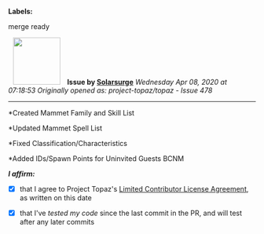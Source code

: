 **Labels:**

merge ready



<a href="https://github.com/Solarsurge"><img src="https://avatars0.githubusercontent.com/u/62639643?v=4" width="96" height="96" hspace="10"></img></a> **Issue by [Solarsurge](https://github.com/Solarsurge)**
_Wednesday Apr 08, 2020 at 07:18:53_
_Originally opened as: project-topaz/topaz - Issue 478_

----

*Created Mammet Family and Skill List
*Updated Mammet Spell List
*Fixed Classification/Characteristics
*Added IDs/Spawn Points for Uninvited Guests BCNM

<!-- place 'x' mark between square [] brackets to affirm: -->
**_I affirm:_**
- [X] that I agree to Project Topaz's [Limited Contributor License Agreement](http://project-topaz.com/blob/release/CONTRIBUTOR_AGREEMENT.md), as written on this date
- [X] that I've _tested my code_ since the last commit in the PR, and will test after any later commits


